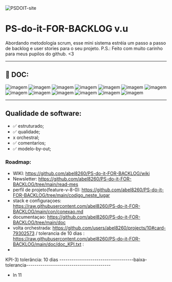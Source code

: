 <img src="https://i.ibb.co/6rQQj43/PSDOIT-site.png" alt="PSDOIT-site" border="0">

# PS-do-it-FOR-BACKLOG v.u

Abordando metodologia scrum, esse mini sistema estréia um passo a passo de backlog e user stories para o seu projeto. P.S.: Feito com muito carinho para meus pupilos do github. &lt;3              

***

 ## :office: DOC:
 
![imagem](https://img.shields.io/badge/doc-eap%20-blue)
![imagem](https://img.shields.io/badge/doc-itil%20-blue)
![imagem](https://img.shields.io/badge/doc-kpi%20-blue)
![imagem](https://img.shields.io/badge/doc-pmbok%20-blue)
![imagem](https://img.shields.io/badge/doc-smart15%20-blue) 
![imagem](https://img.shields.io/badge/teste-sow%20-yellow) 
![imagem](https://img.shields.io/badge/teste-swot%20-yellow)
![imagem](https://img.shields.io/badge/teste-880%20-yellow) 
![imagem](https://img.shields.io/badge/seo-google%20-orange) 
![imagem](https://img.shields.io/badge/seo-semrush%20-orange) 
![imagem](https://img.shields.io/badge/seo-sla%20-orange) 
![imagem](https://img.shields.io/badge/pnl-ABCA%20-purple) 
![imagem](https://img.shields.io/badge/pnl-pdca%20-purple)

***

## Qualidade de software:

- ✅ estruturado; 
- ✅ qualidade;
- x orchestral;   
- ✅ comentarios;
- ✅ modelo-by-out;      

### Roadmap:
- WIKI: https://github.com/abel8260/PS-do-it-FOR-BACKLOG/wiki
- Newsletter: https://github.com/abel8260/PS-do-it-FOR-BACKLOG/tree/main/read-mes
- perfil de projeto(feature-v-8-0): https://github.com/abel8260/PS-do-it-FOR-BACKLOG/tree/main/codigo_neste_lugar
- stack e configuraçoes:  https://raw.githubusercontent.com/abel8260/PS-do-it-FOR-BACKLOG/main/con/conexao.md 
- documentaçao: https://github.com/abel8260/PS-do-it-FOR-BACKLOG/tree/main/doc
- volta orchestrada:  https://github.com/users/abel8260/projects/10#card-79302573   / tolerancia de 10 dias : https://raw.githubusercontent.com/abel8260/PS-do-it-FOR-BACKLOG/main/doc/doc_KPI.txt     :
- 
KPI-3) tolerância: 10 dias ------------------------------------baixa-tolerancia-----------------------------------------
- ln 11
